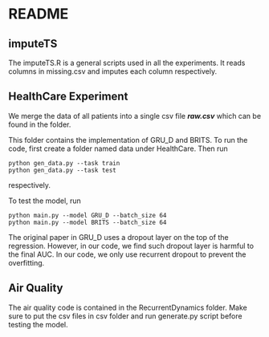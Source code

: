 # README

## imputeTS
The imputeTS.R is a general scripts used in all the experiments. It reads columns in missing.csv and imputes each column respectively.

## HealthCare Experiment
We merge the data of all patients into a single csv file ***raw.csv*** which can be found in the folder.

This folder contains the implementation of GRU_D and BRITS. To run the code, first create a folder named data under HealthCare. Then run
```
python gen_data.py --task train
python gen_data.py --task test
```
respectively.

To test the model, run
```
python main.py --model GRU_D --batch_size 64
python main.py --model BRITS --batch_size 64
```

The original paper in GRU_D uses a dropout layer on the top of the regression. However, in our code, we find such dropout layer is harmful to the final AUC. In our code, we only use recurrent dropout to prevent the overfitting.

## Air Quality
The air quality code is contained in the RecurrentDynamics folder. Make sure to put the csv files in csv folder and run generate.py script before testing the model.
